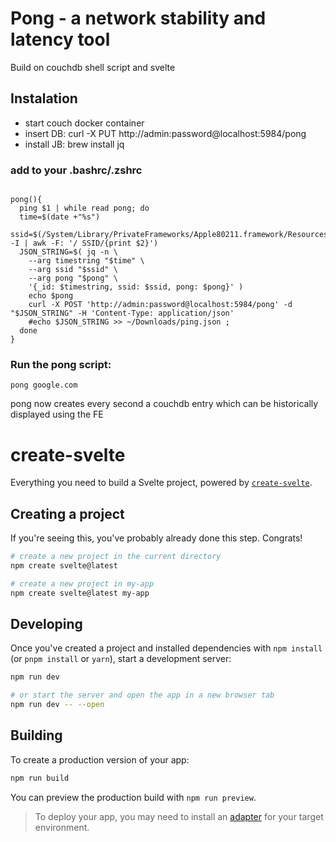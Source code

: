 # Pong - a network stability and latency tool
Build on couchdb shell script and svelte

## Instalation
- start couch docker container
- insert DB: curl -X PUT http://admin:password@localhost:5984/pong
- install JB: brew install jq
### add to your .bashrc/.zshrc
```

pong(){
  ping $1 | while read pong; do 
  time=$(date +"%s")
  ssid=$(/System/Library/PrivateFrameworks/Apple80211.framework/Resources/airport -I | awk -F: '/ SSID/{print $2}')  
  JSON_STRING=$( jq -n \
    --arg timestring "$time" \
    --arg ssid "$ssid" \
    --arg pong "$pong" \
    '{_id: $timestring, ssid: $ssid, pong: $pong}' )
    echo $pong
    curl -X POST 'http://admin:password@localhost:5984/pong' -d "$JSON_STRING" -H 'Content-Type: application/json'
    #echo $JSON_STRING >> ~/Downloads/ping.json ; 
  done 
}

```

### Run the pong script:
`pong google.com`

pong now creates every second a couchdb entry which can be historically displayed using the FE



# create-svelte

Everything you need to build a Svelte project, powered by [`create-svelte`](https://github.com/sveltejs/kit/tree/master/packages/create-svelte).

## Creating a project

If you're seeing this, you've probably already done this step. Congrats!

```bash
# create a new project in the current directory
npm create svelte@latest

# create a new project in my-app
npm create svelte@latest my-app
```

## Developing

Once you've created a project and installed dependencies with `npm install` (or `pnpm install` or `yarn`), start a development server:

```bash
npm run dev

# or start the server and open the app in a new browser tab
npm run dev -- --open
```

## Building

To create a production version of your app:

```bash
npm run build
```

You can preview the production build with `npm run preview`.

> To deploy your app, you may need to install an [adapter](https://kit.svelte.dev/docs/adapters) for your target environment.

